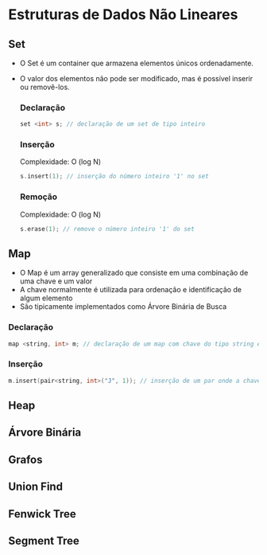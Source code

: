 # Estruturas de Dados Não Lineares

## Set
  - O Set é um container que armazena elementos únicos ordenadamente.
  - O valor dos elementos não pode ser modificado, mas é possível inserir ou removê-los.
    ### Declaração
    
    ```c++
    set <int> s; // declaração de um set de tipo inteiro
    ```
    ### Inserção
    Complexidade: O (log N)
    ```c++
    s.insert(1); // inserção do número inteiro '1' no set
    ```
    ### Remoção
    Complexidade: O (log N)
    ```c++
    s.erase(1); // remove o número inteiro '1' do set
    ```

## Map
  - O Map é um array generalizado que consiste em uma combinação de uma chave e um valor
  - A chave normalmente é utilizada para ordenação e identificação de algum elemento
  - São tipicamente implementados como Árvore Binária de Busca
  
  ### Declaração
  ```c++
  map <string, int> m; // declaração de um map com chave do tipo string e valor de tipo inteiro
  ```
  
  ### Inserção
  ```c++
  m.insert(pair<string, int>("J", 1)); // inserção de um par onde a chave é uma string e o valor um inteiro 
  ```  

## Heap

## Árvore Binária

## Grafos

## Union Find

## Fenwick Tree

## Segment Tree
